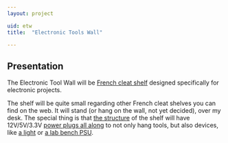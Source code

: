 ```yaml
---
layout: project

uid: etw
title:  "Electronic Tools Wall"

---
```


<h2>Presentation</h2>

<p>
  The Electronic Tool Wall will be
  <a href="https://www.google.fr/search?q=french+cleat+shelf">French cleat shelf</a>
  designed specifically for electronic projects.
</p>

<p>
  The shelf will be quite small regarding other French cleat shelves you can find on the web.
  It will stand (or hang on the wall, not yet decided), over my desk. The special thing
  is that <a href="{{"/tasks/etw/01.html" | relative_url}}">the structure</a> of the shelf
  will have 12V/5V/3.3V
  <a href="{{"/tasks/etw/03.html" | relative_url}}">power plugs all along</a>
  to not only hang tools, but also devices, like
  <a href="{{"/tasks/etw/07.html" | relative_url}}">a light</a> or
  <a href="{{"/tasks/etw/05.html" | relative_url}}">a lab bench PSU</a>.
</p>

